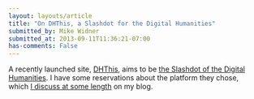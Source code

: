 ```yaml
---
layout: layouts/article
title: "On DHThis, a Slashdot for the Digital Humanities"
submitted_by: Mike Widner
submitted_at: 2013-09-11T11:36:21-07:00
has-comments: False
---
```


A recently launched site, [DHThis](http://dhthis.org), aims to be [the Slashdot of the Digital Humanities](http://chronicle.com/blogs/profhacker/crowdsourcing-the-best-digital-humanities-content/52135). I have some reservations about the platform they chose, which [I discuss at some length](https://people.stanford.edu/widner/content/towards-front-page-digital-humanities-dhthis) on my blog.


 